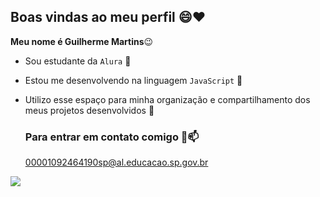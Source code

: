 ## Boas vindas ao meu perfil 😄❤️

**Meu nome é Guilherme Martins**😉

- Sou estudante da `Alura` 🤙
- Estou me desenvolvendo na linguagem `JavaScript` 🤒
- Utilizo esse espaço para minha organização e compartilhamento dos meus projetos desenvolvidos 👐

  ### Para entrar em contato comigo 🧐📫

  00001092464190sp@al.educacao.sp.gov.br



![](https://media1.tenor.com/m/DlB2wDzPcX4AAAAC/afonsinha-call.gif)
